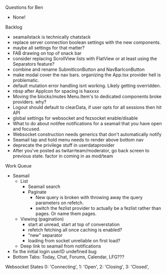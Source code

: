 Questions for Ben
* None!

Backlog
* seamailstack is technically chatstack
* replace server connection boolean settings with the new components.
* maybe all settings for that matter?
* FAB drawing on top of snack bar
* consider replacing ScrollView lists with FlatView or at least using the Separators feature?
* combine and rename SubmitIconButton and NavBarIconButton
* make modal cover the nav bars. organizing the App.tsx provider hell is problematic.
* default mutation error handling isnt working. Likely getting overridden.
* nbsp after AppIcon for spacing is haxxxx
* Moving the blocks/mutes Menu.Item's to dedicated components broke providers. why?
* Logout should default to clearData, if user opts for all sessions then hit API 
* global settings for websocket and fezsocket enable/disable
* What to do about notifee notifications for a seamail that you have open and focused.
* Websocket construction needs generics that don't automatically notify
* Seamail tap and hold menu needs to render above bottom nav
* deprecate the privilege stuff in userdataprovider
* After you've posted as twitarrteam/moderator, go back screen to previous state. factor in coming in as mod/team

Work Queue
* Seamail
  * List
    * Seamail search
    * Paginate
      * New query is broken with throwing away the query parameters on refetch.
      * switch the fezlist provider to actually be a fezlist rather than pages. Or name them pages.
  * Viewing (pagination)
    * start at unread, start at top of converstation
    * refetch fetching all once caching is enabled?
    * "new" separator
    * loading from socket unreliable on first load?
  * Deep link to seamail from notifications
* fix the initial login userID undefined bug
* Bottom Tabs: Today, Chat, Forums, Calendar, LFG???

Websocket States
0: 'Connecting',
1: 'Open',
2: 'Closing',
3: 'Closed',
